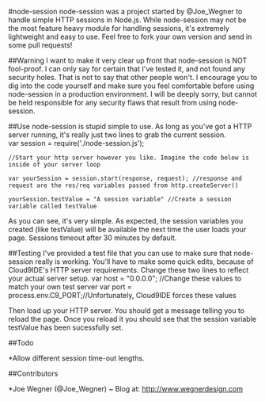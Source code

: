 #node-session
node-session was a project started by @Joe_Wegner to handle simple HTTP sessions in Node.js.  While node-session may not be the most feature heavy module for handling sessions, it's extremely lightweight and easy to use.  Feel free to fork your own version and send in some pull requests!  
  
##Warning
I want to make it very clear up front that node-session is NOT fool-proof.  I can only say for certain that I've tested it, and not found any security holes.  That is not to say that other people won't.  I encourage you to dig into the code yourself and make sure you feel comfortable before using node-session in a production environment.  I will be deeply sorry, but cannot be held responsible for any security flaws that result from using node-session.  
  
##Use
node-session is stupid simple to use.  As long as you've got a HTTP server running, it's really just two lines to grab the current session.  
    var session = require('./node-session.js');
    
    //Start your http server however you like. Imagine the code below is inside of your server loop
    
    var yourSession = session.start(response, request); //response and request are the res/req variables passed from http.createServer()
    
    yourSession.testValue = "A session variable" //Create a session variable called testValue

As you can see, it's very simple.  As expected, the session variables you created (like testValue) will be available the next time the user loads your page.  Sessions timeout after 30 minutes by default.

##Testing
I've provided a test file that you can use to make sure that node-session really is working.  You'll have to make some quick edits, because of Cloud9IDE's HTTP server requirements.
Change these two lines to reflect your actual server setup.
    var host = "0.0.0.0"; //Change these values to match your own test server
    var port = process.env.C9_PORT;//Unfortunately, Cloud9IDE forces these values

Then load up your HTTP server.  You should get a message telling you to reload the page.  Once you reload it you should see that the session variable testValue has been sucessfully set.

##Todo

*Allow different session time-out lengths.

##Contributors

*Joe Wegner (@Joe_Wegner) ~ Blog at: http://www.wegnerdesign.com